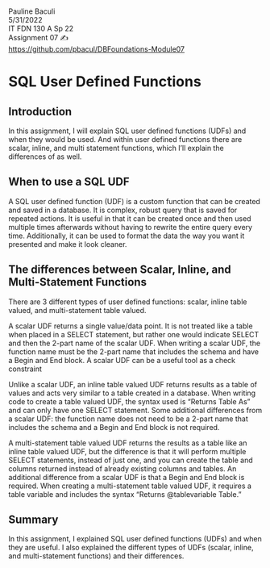 <br />Pauline Baculi
<br />5/31/2022
<br />IT FDN 130 A Sp 22
<br />Assignment 07 ✍️
<br />https://github.com/pbacul/DBFoundations-Module07 

# SQL User Defined Functions

## Introduction
In this assignment, I will explain SQL user defined functions (UDFs) and when they would be used. And within user defined functions there are scalar, inline, and multi statement functions, which I’ll explain the differences of as well. 

## When to use a SQL UDF
A SQL user defined function (UDF) is a custom function that can be created and saved in a database. It is complex, robust query that is saved for repeated actions. It is useful in that it can be created once and then used multiple times afterwards without having to rewrite the entire query every time. Additionally, it can be used to format the data the way you want it presented and make it look cleaner. 

## The differences between Scalar, Inline, and Multi-Statement Functions
There are 3 different types of user defined functions: scalar, inline table valued, and multi-statement table valued. 

A scalar UDF returns a single value/data point. It is not treated like a table when placed in a SELECT statement, but rather one would indicate SELECT and then the 2-part name of the scalar UDF. When writing a scalar UDF, the function name must be the 2-part name that includes the schema and have a Begin and End block. A scalar UDF can be a useful tool as a check constraint

Unlike a scalar UDF, an inline table valued UDF returns results as a table of values and acts very similar to a table created in a database. When writing code to create a table valued UDF, the syntax used is “Returns Table As” and can only have one SELECT statement. Some additional differences from a scalar UDF: the function name does not need to be a 2-part name that includes the schema and a Begin and End block is not required.

A multi-statement table valued UDF returns the results as a table like an inline table valued UDF, but the difference is that it will perform multiple SELECT statements, instead of just one, and you can create the table and columns returned instead of already existing columns and tables. An additional difference from a scalar UDF is that a Begin and End block is required. When creating a multi-statement table valued UDF, it requires a table variable and includes the syntax “Returns @tablevariable Table.”

## Summary
In this assignment, I explained SQL user defined functions (UDFs) and when they are useful. I also explained the different types of UDFs (scalar, inline, and multi-statement functions) and their differences. 

